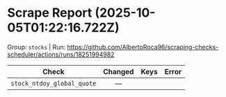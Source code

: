# Scrape Report (2025-10-05T01:22:16.722Z)

Group: `stocks`  |  Run: https://github.com/AlbertoRoca96/scraping-checks-scheduler/actions/runs/18251994982

| Check | Changed | Keys | Error |
|---|:---:|:--|:--|
| `stock_ntdoy_global_quote` | — |  |  |
